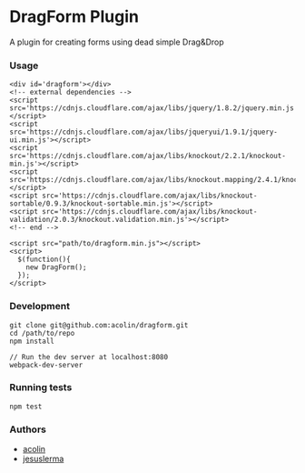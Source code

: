 # DragForm Plugin

A plugin for creating forms using dead simple Drag&Drop

### Usage

```
<div id='dragform'></div>
<!-- external dependencies -->
<script src='https://cdnjs.cloudflare.com/ajax/libs/jquery/1.8.2/jquery.min.js'></script>
<script src='https://cdnjs.cloudflare.com/ajax/libs/jqueryui/1.9.1/jquery-ui.min.js'></script>
<script src='https://cdnjs.cloudflare.com/ajax/libs/knockout/2.2.1/knockout-min.js'></script>
<script src='https://cdnjs.cloudflare.com/ajax/libs/knockout.mapping/2.4.1/knockout.mapping.min.js'></script>
<script src='https://cdnjs.cloudflare.com/ajax/libs/knockout-sortable/0.9.3/knockout-sortable.min.js'></script>
<script src='https://cdnjs.cloudflare.com/ajax/libs/knockout-validation/2.0.3/knockout.validation.min.js'></script>
<!-- end -->

<script src="path/to/dragform.min.js"></script>
<script>
  $(function(){
    new DragForm();
  });
</script>
```

### Development

```
git clone git@github.com:acolin/dragform.git
cd /path/to/repo
npm install

// Run the dev server at localhost:8080
webpack-dev-server
```

### Running tests

```
npm test
```

### Authors
* [acolin](https://github.com/acolin)
* [jesuslerma](https://github.com/jesuslerma)
